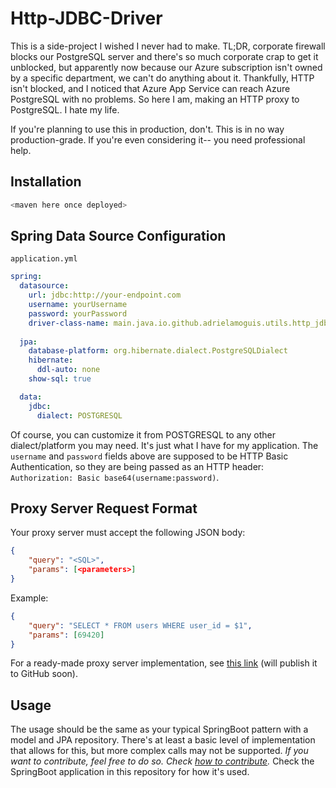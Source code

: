 # Http-JDBC-Driver

This is a side-project I wished I never had to make. TL;DR, corporate firewall blocks our PostgreSQL server and there's so much corporate crap to get it unblocked, but apparently now because our Azure subscription isn't owned by a specific department, we can't do anything about it. Thankfully, HTTP isn't blocked, and I noticed that Azure App Service can reach Azure PostgreSQL with no problems. So here I am, making an HTTP proxy to PostgreSQL. I hate my life.

If you're planning to use this in production, don't. This is in no way production-grade. If you're even considering it-- you need professional help.

## Installation
```bash
<maven here once deployed>
```

## Spring Data Source Configuration
`application.yml`
```yml
spring:
  datasource:
    url: jdbc:http://your-endpoint.com
    username: yourUsername
    password: yourPassword
    driver-class-name: main.java.io.github.adrielamoguis.utils.http_jdbc_driver.HttpJdbcDriver
    
  jpa:
    database-platform: org.hibernate.dialect.PostgreSQLDialect
    hibernate:
      ddl-auto: none
    show-sql: true

  data:
    jdbc:
      dialect: POSTGRESQL
```
Of course, you can customize it from POSTGRESQL to any other dialect/platform you may need. It's just what I have for my application. The `username` and `password` fields above are supposed to be HTTP Basic Authentication, so they are being passed as an HTTP header: `Authorization: Basic base64(username:password)`.

## Proxy Server Request Format
Your proxy server must accept the following JSON body:
```json
{
    "query": "<SQL>",
    "params": [<parameters>]
}
```

Example:
```json
{
    "query": "SELECT * FROM users WHERE user_id = $1",
    "params": [69420]
}
```
For a ready-made proxy server implementation, see [this link](about-blank) (will publish it to GitHub soon).

## Usage

The usage should be the same as your typical SpringBoot pattern with a model and JPA repository. There's at least a basic level of implementation that allows for this, but more complex calls may not be supported. *If you want to contribute, feel free to do so. Check [how to contribute](./CONTRIBUTING.md).* Check the SpringBoot application in this repository for how it's used.